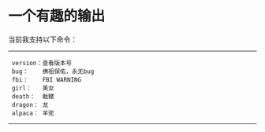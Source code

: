 # 一个有趣的输出




当前我支持以下命令：
******************************
     version：查看版本号
     bug：    佛祖保佑，永无bug
     fbi：    FBI WARNING
     girl：   美女
     death：  骷髅
     dragon： 龙
     alpaca： 羊驼
******************************
